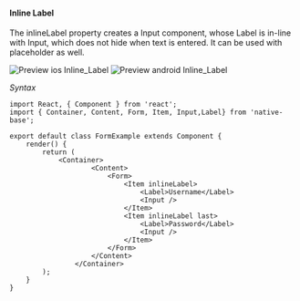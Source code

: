 #### Inline Label

The inlineLabel property creates a Input component, whose Label is in-line with Input, which does not hide when text is entered. It can be used with placeholder as well.

![Preview ios Inline_Label](https://github.com/GeekyAnts/NativeBase-KitchenSink/raw/master/screenshots/ios/inlineInput.png)
![Preview android Inline_Label](https://github.com/GeekyAnts/NativeBase-KitchenSink/raw/master/screenshots/android/inlineInput.png)

*Syntax*

<pre class="line-numbers"><code class="language-jsx">import React, { Component } from 'react';
import { Container, Content, Form, Item, Input,Label} from 'native-base';
​
export default class FormExample extends Component {
    render() {
        return (
            &lt;Container>
                    &lt;Content>
                        &lt;Form>
                            &lt;Item inlineLabel>
                                &lt;Label>Username&lt;/Label>
                                &lt;Input />
                            &lt;/Item>
                            &lt;Item inlineLabel last>
                                &lt;Label>Password&lt;/Label>
                                &lt;Input />
                            &lt;/Item>
                        &lt;/Form>
                    &lt;/Content>
                &lt;/Container>
        );
    }
}</code></pre><br />
